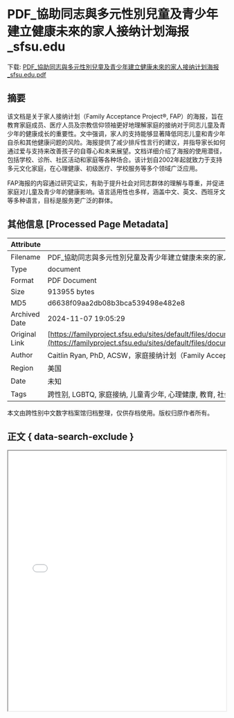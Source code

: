 # PDF_協助同志與多元性別兒童及青少年建立健康未來的家人接纳计划海报_sfsu.edu

<!-- tcd_download_link -->
下载: <a href="PDF_協助同志與多元性別兒童及青少年建立健康未來的家人接纳计划海报_sfsu.edu.pdf" download>PDF_協助同志與多元性別兒童及青少年建立健康未來的家人接纳计划海报_sfsu.edu.pdf</a>
<!-- tcd_download_link_end -->

## 摘要

<!-- tcd_abstract -->
该文档是关于家人接纳计划（Family Acceptance Project®, FAP）的海报，旨在教育家庭成员、医疗人员及宗教信仰领袖更好地理解家庭的接纳对于同志儿童及青少年的健康成长的重要性。文中强调，家人的支持能够显著降低同志儿童和青少年自杀和其他健康问题的风险。海报提供了减少排斥性言行的建议，并指导家长如何通过爱与支持来改善孩子的自尊心和未来展望。文档详细介绍了海报的使用潜径，包括学校、诊所、社区活动和家庭等各种场合。该计划自2002年起就致力于支持多元文化家庭，在心理健康、初级医疗、学校服务等多个领域广泛应用。

FAP海报的内容通过研究证实，有助于提升社会对同志群体的理解与尊重，并促进家庭对儿童及青少年的健康影响。语言适用性也多样，涵盖中文、英文、西班牙文等多种语言，目标是服务更广泛的群体。

<!-- tcd_abstract_end -->

## 其他信息 [Processed Page Metadata]

| Attribute       | Value                                  |
|-----------------|----------------------------------------|
| Filename        | PDF_協助同志與多元性別兒童及青少年建立健康未來的家人接纳计划海报_sfsu.edu.pdf                             |
| Type            | document                                 |
| Format          | PDF Document                               |
| Size            | 913955 bytes                           |
| MD5             | d6638f09aa2db08b3bca539498e482e8                                  |
| Archived Date   | 2024-11-07 19:05:29                             |
| Original Link   | [https://familyproject.sfsu.edu/sites/default/files/documents/Guidance%20FAP%20Poster%20Traditional%20Chinese.pdf](https://familyproject.sfsu.edu/sites/default/files/documents/Guidance%20FAP%20Poster%20Traditional%20Chinese.pdf)                         |
| Author          | Caitlin Ryan, PhD, ACSW，家庭接纳计划（Family Acceptance Project®）                               |
| Region          | 美国                               |
| Date            | 未知                                 |
| Tags            | 跨性别, LGBTQ, 家庭接纳, 儿童青少年, 心理健康, 教育, 社会服务, 海报, 健康成长                                 |

本文由跨性别中文数字档案馆归档整理，仅供存档使用。版权归原作者所有。


## 正文 { data-search-exclude }

<!-- tcd_main_text -->
<iframe src="../PDF_協助同志與多元性別兒童及青少年建立健康未來的家人接纳计划海报_sfsu.edu.pdf" width="100%" height="600px">
    <p>无法显示PDF，请下载查看。</p>
</iframe>
<!-- tcd_main_text_end -->

